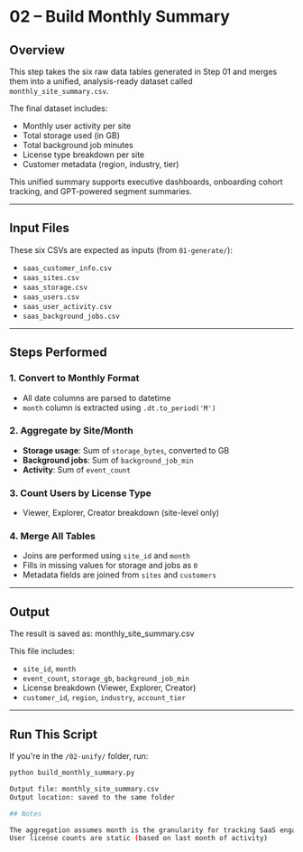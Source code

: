 # 02 – Build Monthly Summary

## Overview
This step takes the six raw data tables generated in Step 01 and merges them into a unified, analysis-ready dataset called `monthly_site_summary.csv`.

The final dataset includes:
- Monthly user activity per site
- Total storage used (in GB)
- Total background job minutes
- License type breakdown per site
- Customer metadata (region, industry, tier)

This unified summary supports executive dashboards, onboarding cohort tracking, and GPT-powered segment summaries.

---

## Input Files
These six CSVs are expected as inputs (from `01-generate/`):

- `saas_customer_info.csv`  
- `saas_sites.csv`  
- `saas_storage.csv`  
- `saas_users.csv`  
- `saas_user_activity.csv`  
- `saas_background_jobs.csv`

---

## Steps Performed

### 1. Convert to Monthly Format
- All date columns are parsed to datetime
- `month` column is extracted using `.dt.to_period('M')`

### 2. Aggregate by Site/Month
- **Storage usage**: Sum of `storage_bytes`, converted to GB
- **Background jobs**: Sum of `background_job_min`
- **Activity**: Sum of `event_count`

### 3. Count Users by License Type
- Viewer, Explorer, Creator breakdown (site-level only)

### 4. Merge All Tables
- Joins are performed using `site_id` and `month`
- Fills in missing values for storage and jobs as `0`
- Metadata fields are joined from `sites` and `customers`

---

## Output

The result is saved as: monthly_site_summary.csv


This file includes:
- `site_id`, `month`
- `event_count`, `storage_gb`, `background_job_min`
- License breakdown (Viewer, Explorer, Creator)
- `customer_id`, `region`, `industry`, `account_tier`

---

## Run This Script

If you're in the `/02-unify/` folder, run:

```bash
python build_monthly_summary.py

Output file: monthly_site_summary.csv
Output location: saved to the same folder

## Notes

The aggregation assumes month is the granularity for tracking SaaS engagement
User license counts are static (based on last month of activity)
